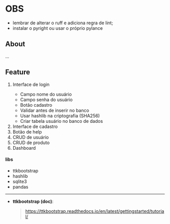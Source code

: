 # OBS 
* lembrar de alterar o ruff e adiciona regra de lint;
* instalar o pyright ou usar o próprio pylance

## About

...

## Feature

<ol>
    <li>Interface de login</li>
        <ul>
            <li>Campo nome do usuário</li>
            <li>Campo senha do usuário</li>
            <li>Botão cadastro</li>
            <li>Validar antes de inserir no banco</li>
            <li>Usar hashlib na criptografia (SHA256)</li>
            <li>Criar tabela usuário no banco de dados</li>
        </ul>
    <li>Interface de cadastro</li>
    <li>Botão de help</li>
    <li>CRUD de usuário</li>
    <li>CRUD de produto</li>
    <li>Dashboard</li>
</ol>




#### libs
* ttkbootstrap
* hashlib
* sqlite3
* pandas
____
* __ttkbootstrap (doc)__: 
    > https://ttkbootstrap.readthedocs.io/en/latest/gettingstarted/tutorial/